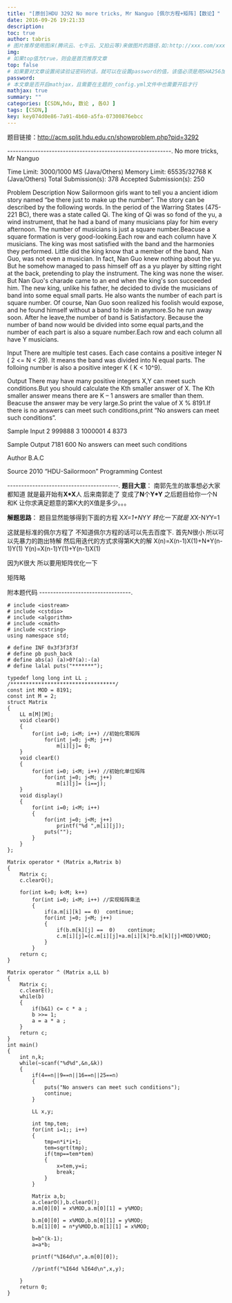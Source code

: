 ```yaml
---
title: "[原创]HDU 3292 No more tricks, Mr Nanguo [佩尔方程+矩阵]【数论】"
date: 2016-09-26 19:21:33
description:
toc: true
author: tabris
# 图片推荐使用图床(腾讯云、七牛云、又拍云等)来做图片的路径.如:http://xxx.com/xxx.jpg
img:
# 如果top值为true，则会是首页推荐文章
top: false
# 如果要对文章设置阅读验证密码的话，就可以在设置password的值，该值必须是用SHA256加密后的密码，防止被他人识破
password:
# 本文章是否开启mathjax，且需要在主题的_config.yml文件中也需要开启才行
mathjax: true
summary: ""
categories: [CSDN,hdu, 数论 , 各OJ ]
tags: [CSDN,]
key: key074d0e86-7a91-4b60-a5fa-07300876ebcc
---
```


题目链接：http://acm.split.hdu.edu.cn/showproblem.php?pid=3292

-----------------------------------------------------------.
No more tricks, Mr Nanguo

Time Limit: 3000/1000 MS (Java/Others)    Memory Limit: 65535/32768 K (Java/Others)
Total Submission(s): 378    Accepted Submission(s): 250


Problem Description
Now Sailormoon girls want to tell you a ancient idiom story named “be there just to make up the number”. The story can be described by the following words.
In the period of the Warring States (475-221 BC), there was a state called Qi. The king of Qi was so fond of the yu, a wind instrument, that he had a band of many musicians play for him every afternoon. The number of musicians is just a square number.Beacuse a square formation is very good-looking.Each row and each column have X musicians.
The king was most satisfied with the band and the harmonies they performed. Little did the king know that a member of the band, Nan Guo, was not even a musician. In fact, Nan Guo knew nothing about the yu. But he somehow managed to pass himself off as a yu player by sitting right at the back, pretending to play the instrument. The king was none the wiser. But Nan Guo's charade came to an end when the king's son succeeded him. The new king, unlike his father, he decided to divide the musicians of band into some equal small parts. He also wants the number of each part is square number. Of course, Nan Guo soon realized his foolish would expose, and he found himself without a band to hide in anymore.So he run away soon.
After he leave,the number of band is Satisfactory. Because the number of band now would be divided into some equal parts,and the number of each part is also a square number.Each row and each column all have Y musicians.


Input
There are multiple test cases. Each case contains a positive integer N ( 2 <= N < 29). It means the band was divided into N equal parts. The folloing number is also a positive integer K ( K < 10^9).


Output
There may have many positive integers X,Y can meet such conditions.But you should calculate the Kth smaller answer of X. The Kth smaller answer means there are K – 1 answers are smaller than them. Beacuse the answer may be very large.So print the value of X % 8191.If there is no answers can meet such conditions,print “No answers can meet such conditions”.


Sample Input
2 999888
3 1000001
4 8373


Sample Output
7181
600
No answers can meet such conditions


Author
B.A.C


Source
2010 “HDU-Sailormoon” Programming Contest

----------------------------------------.
**题目大意**：
南郭先生的故事想必大家都知道
就是最开始有**X*X**人
后来南郭走了
变成了**N**个**Y*Y**
之后题目给你一个N 和K
让你求满足题意的第K大的X值是多少。。。

**解题思路**：
题目显然能够得到下面的方程
X*X=1+N*Y*Y
转化一下就是
X*X-N*Y*Y=1

这就是标准的佩尔方程了  不知道佩尔方程的话可以先去百度下.
首先N很小 所以可以先暴力的跑出特解 然后用迭代的方式求得第K大的解
X(n)=X(n-1)X(1)+N*Y(n-1)Y(1)
Y(n)=X(n-1)Y(1)+Y(n-1)X(1)

因为K很大 所以要用矩阵优化一下

矩阵略

附本题代码
---------------------------------.
```
# include <iostream>
# include <cstdio>
# include <algorithm>
# include <cmath>
# include <cstring>
using namespace std;

# define INF 0x3f3f3f3f
# define pb push_back
# define abs(a) (a)>0?(a):-(a)
# define lalal puts("*******");

typedef long long int LL ;
/**********************************/
const int MOD = 8191;
const int M = 2;
struct Matrix
{
    LL m[M][M];
    void clearO()
    {
        for(int i=0; i<M; i++) //初始化零矩阵
            for(int j=0; j<M; j++)
                m[i][j]= 0;
    }
    void clearE()
    {
        for(int i=0; i<M; i++) //初始化单位矩阵
            for(int j=0; j<M; j++)
                m[i][j]= (i==j);
    }
    void display()
    {
        for(int i=0; i<M; i++)
        {
            for(int j=0; j<M; j++)
                printf("%d ",m[i][j]);
            puts("");
        }
    }
};

Matrix operator * (Matrix a,Matrix b)
{
    Matrix c;
    c.clearO();

    for(int k=0; k<M; k++)
        for(int i=0; i<M; i++) //实现矩阵乘法
        {
            if(a.m[i][k] == 0)  continue;
            for(int j=0; j<M; j++)
            {
                if(b.m[k][j] ==  0)    continue;
                c.m[i][j]=(c.m[i][j]+a.m[i][k]*b.m[k][j]+MOD)%MOD;
            }
        }
    return c;
}

Matrix operator ^ (Matrix a,LL b)
{
    Matrix c;
    c.clearE();
    while(b)
    {
        if(b&1) c= c * a ;
        b >>= 1;
        a = a * a ;
    }
    return c;
}
int main()
{
    int n,k;
    while(~scanf("%d%d",&n,&k))
    {
        if(4==n||9==n||16==n||25==n)
        {
            puts("No answers can meet such conditions");
            continue;
        }

        LL x,y;

        int tmp,tem;
        for(int i=1;; i++)
        {
            tmp=n*i*i+1;
            tem=sqrt(tmp);
            if(tmp==tem*tem)
            {
                x=tem,y=i;
                break;
            }
        }

        Matrix a,b;
        a.clearO(),b.clearO();
        a.m[0][0] = x%MOD,a.m[0][1] = y%MOD;

        b.m[0][0] = x%MOD,b.m[0][1] = y%MOD;
        b.m[1][0] = n*y%MOD,b.m[1][1] = x%MOD;

        b=b^(k-1);
        a=a*b;

        printf("%I64d\n",a.m[0][0]);

        //printf("%I64d %I64d\n",x,y);

    }
    return 0;
}

```
